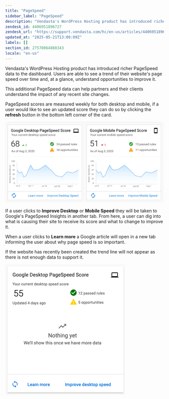 ```yaml
---
title: "PageSpeed"
sidebar_label: "PageSpeed"
description: "Vendasta's WordPress Hosting product has introduced richer PageSpeed data to the dashboard. Users are able to see a trend of their website's page speed over ti"
zendesk_id: 4406951896727
zendesk_url: "https://support.vendasta.com/hc/en-us/articles/4406951896727-PageSpeed"
updated_at: "2025-05-21T13:00:09Z"
labels: []
section_id: 27570064888343
locale: "en-us"
---
```


Vendasta's WordPress Hosting product has introduced richer PageSpeed data to the dashboard. Users are able to see a trend of their website's page speed over time and, at a glance, understand opportunities to improve it.

This additional PageSpeed data can help partners and their clients understand the impact of any recent site changes. 

PageSpeed scores are measured weekly for both desktop and mobile, if a user would like to see an updated score they can do so by clicking the **refresh** button in the bottom left corner of the card. 

![Screen_Shot_2020-12-02_at_2.51.06_PM.png](./img/4406951896727-9ec755a565.png)

If a user clicks to **Improve Desktop** or **Mobile Speed** they will be taken to Google's PageSpeed Insights in another tab. From here, a user can dig into what is causing their site to receive its score and what to change to improve it. 

When a user clicks to **Learn more** a Google article will open in a new tab informing the user about why page speed is so important. 

If the website has recently been created the trend line will not appear as there is not enough data to support it. 

![Screen_Shot_2020-12-02_at_2.57.22_PM.png](./img/4406951896727-2903624387.png)
